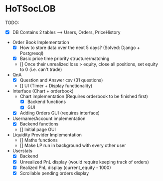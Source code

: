 # HoTSocLOB

TODO:
- [x] DB Contains 2 tables --> Users, Orders, PriceHistory
- Order Book Implementation
    - [x] How to store data over the next 5 days? (Solved: Django + Postgresql)
    - [x] Basic price time priority structure/matching
    - [] Once their unrealized loss > equity, close all positions, set equity to 0 (i.e. can't trade)
- QnA
    - [x] Question and Answer csv (31 questions) 
    - [] UI (Timer + Display functionality)
- Interface (Chart + orderbook)
    - Chart implementation (Requires orderbook to be finished first)
        - [x] Backend functions
        - [x] GUI
    - [x] Adding Orders GUI (requires interface)
- Username/Account implementation
    - [x] Backend functions
    - [] Initial page GUI
- Liquidity Provider Implementation
    - [] Maths functions
    - [] Make LP run in background with every other user
- Userstats
    - [x] Backend
    - [x] Unrealized PnL display (would require keeping track of orders)
    - [x] Realized PnL display (current_equity - 1000)
    - [x] Scrollable pending orders display
